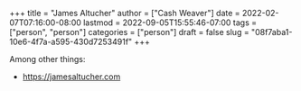+++
title = "James Altucher"
author = ["Cash Weaver"]
date = 2022-02-07T07:16:00-08:00
lastmod = 2022-09-05T15:55:46-07:00
tags = ["person", "person"]
categories = ["person"]
draft = false
slug = "08f7aba1-10e6-4f7a-a595-430d7253491f"
+++

Among other things:

-   <https://jamesaltucher.com>

